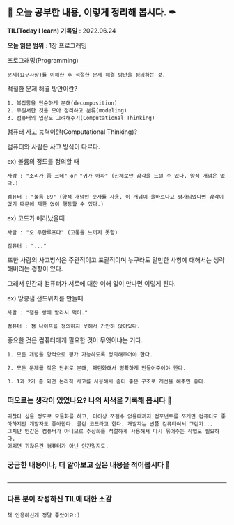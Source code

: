 ## 📕 오늘 공부한 내용, 이렇게 정리해 봅시다. ✒

**TIL(Today I learn) 기록일** : 2022.06.24

**오늘 읽은 범위** : 1장 프로그래밍

프로그래밍(Programming)

```
문제(요구사항)를 이해한 후 적절한 문제 해결 방안을 정의하는 것.
```

적절한 문제 해결 방안이란?

```
1. 복잡함을 단순하게 분해(decomposition)
2. 무질서한 것을 모아 정리하고 분류(modeling)
3. 컴퓨터의 입장도 고려해주기(Computational Thinking)
```

컴퓨터 사고 능력이란(Computational Thinking)?

컴퓨터와 사람은 사고 방식이 다르다.

ex) 볼륨의 정도를 정의할 때

```
사람 : "소리가 좀 크네" or "귀가 아파" (신체로만 감각을 느낄 수 있다. 양적 개념은 없다.)

컴퓨터 : "볼륨 89" (양적 개념인 숫자를 사용, 이 개념이 올바르다고 평가되었다면 감각이 없기 때문에 제한 없이 행동할 수 있다.)
```

ex) 코드가 에러났을때

```
사람 : "오 무한루프다" (고통을 느끼지 못함)

컴퓨터 : "..."
```

또한 사람의 사고방식은 주관적이고 포괄적이며
누구라도 알만한 사항에 대해서는 생략해버리는 경향이 있다.

그래서 인간과 컴퓨터가 서로에 대한 이해 없이 만나면 이렇게 된다.

ex) 땅콩잼 샌드위치를 만들때

```
사람 : "잼을 빵에 발라서 먹어."

컴퓨터 : 잼 나이프를 정의하지 못해서 가만히 앉아있다.
```

중요한 것은 컴퓨터에게 필요한 것이 무엇이냐는 거다.

```
1. 모든 개념을 양적으로 평가 가능하도록 정의해주어야 한다.

2. 모든 문제를 작은 단위로 분해, 패턴화해서 명확하게 만들어주어야 한다.

3. 1과 2가 좀 되면 논리적 사고를 사용해서 좀더 좋은 구조로 개선을 해주면 좋다.
```

### 떠오르는 생각이 있었나요? 나의 사색을 기록해 봅시다 💭

```
귀찮다 싶을 정도로 모듈화를 하고, 더이상 쪼갤수 없을때까지 컴포넌트를 쪼개면 컴퓨터도 좋아하지만 개발자도 좋아한다. 클린 코드라고 한다. 개발자는 반쯤 컴퓨터여서 그런가...
그치만 인간은 컴퓨터가 아니므로 추상화를 적절하게 사용해서 다시 묶어주는 작업도 필요하다.
어쩌면 귀찮은건 컴퓨터가 아닌 인간일지도.
```

### 궁금한 내용이나, 더 알아보고 싶은 내용을 적어봅시다 🤔

```

```

---

### 다른 분이 작성하신 TIL에 대한 소감

```
책 인용하신게 정말 좋았어요:)
```
